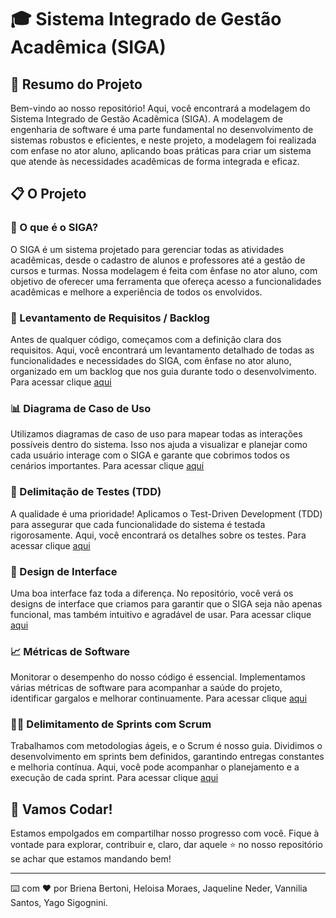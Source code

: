 # 🎓 Sistema Integrado de Gestão Acadêmica (SIGA)

## 🌟 Resumo do Projeto

Bem-vindo ao nosso repositório! Aqui, você encontrará a modelagem do Sistema Integrado de Gestão Acadêmica (SIGA). A modelagem de engenharia de software é uma parte fundamental no desenvolvimento de sistemas robustos e eficientes, e neste projeto, a modelagem foi realizada com enfase no ator aluno, aplicando boas práticas para criar um sistema que atende às necessidades acadêmicas de forma integrada e eficaz.

## 📋 O Projeto

### 🚀 O que é o SIGA?
O SIGA é um sistema projetado para gerenciar todas as atividades acadêmicas, desde o cadastro de alunos e professores até a gestão de cursos e turmas. Nossa modelagem é feita com ênfase no ator aluno, com objetivo de oferecer uma ferramenta que ofereça acesso a funcionalidades acadêmicas e melhore a experiência de todos os envolvidos.

### 📝 Levantamento de Requisitos / Backlog
Antes de qualquer código, começamos com a definição clara dos requisitos. Aqui, você encontrará um levantamento detalhado de todas as funcionalidades e necessidades do SIGA, com ênfase no ator aluno, organizado em um backlog que nos guia durante todo o desenvolvimento. 
Para acessar clique [aqui](./Documentos/Requisitos)

### 📊 Diagrama de Caso de Uso
Utilizamos diagramas de caso de uso para mapear todas as interações possíveis dentro do sistema. Isso nos ajuda a visualizar e planejar como cada usuário interage com o SIGA e garante que cobrimos todos os cenários importantes. 
Para acessar clique [aqui](./Documentos/Requisitos)

### 🧪 Delimitação de Testes (TDD)
A qualidade é uma prioridade! Aplicamos o Test-Driven Development (TDD) para assegurar que cada funcionalidade do sistema é testada rigorosamente. Aqui, você encontrará os detalhes sobre os testes. 
Para acessar clique [aqui](./Fonte/Teste)

### 🎨 Design de Interface
Uma boa interface faz toda a diferença. No repositório, você verá os designs de interface que criamos para garantir que o SIGA seja não apenas funcional, mas também intuitivo e agradável de usar. 
Para acessar clique [aqui](./Interface)

### 📈 Métricas de Software
Monitorar o desempenho do nosso código é essencial. Implementamos várias métricas de software para acompanhar a saúde do projeto, identificar gargalos e melhorar continuamente. 
Para acessar clique [aqui](./Métricas)

### 🏃‍♂️ Delimitamento de Sprints com Scrum
Trabalhamos com metodologias ágeis, e o Scrum é nosso guia. Dividimos o desenvolvimento em sprints bem definidos, garantindo entregas constantes e melhoria contínua. Aqui, você pode acompanhar o planejamento e a execução de cada sprint. 
Para acessar clique [aqui](./Sprints)

## 🚀 Vamos Codar!
Estamos empolgados em compartilhar nosso progresso com você. Fique à vontade para explorar, contribuir e, claro, dar aquele ⭐️ no nosso repositório se achar que estamos mandando bem!

---

⌨️ com ❤️ por Briena Bertoni, Heloisa Moraes, Jaqueline Neder, Vannilia Santos, Yago Sigognini.
